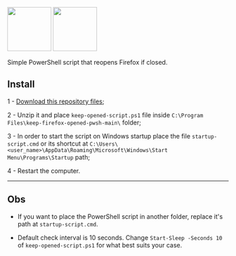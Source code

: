 <img src="https://icongr.am/simple/powershell.svg?size=240&colored=true" width="100"> <img src="https://icongr.am/devicon/firefox-original.svg?size=240" width="100">

Simple PowerShell script that reopens Firefox if closed.

## Install

1 - <a href="https://github.com/dirceu-jr/keep-firefox-opened-pwsh/archive/refs/heads/main.zip">Download this repository files</a>;

2 - Unzip it and place `keep-opened-script.ps1` file inside `C:\Program Files\keep-firefox-opened-pwsh-main\` folder;

3 - In order to start the script on Windows startup place the file `startup-script.cmd` or its shortcut at `C:\Users\<user_name>\AppData\Roaming\Microsoft\Windows\Start Menu\Programs\Startup` path;

4 - Restart the computer.

<hr>

## Obs

- If you want to place the PowerShell script in another folder, replace it's path at `startup-script.cmd`.

- Default check interval is 10 seconds. Change `Start-Sleep -Seconds 10` of `keep-opened-script.ps1` for what best suits your case.
